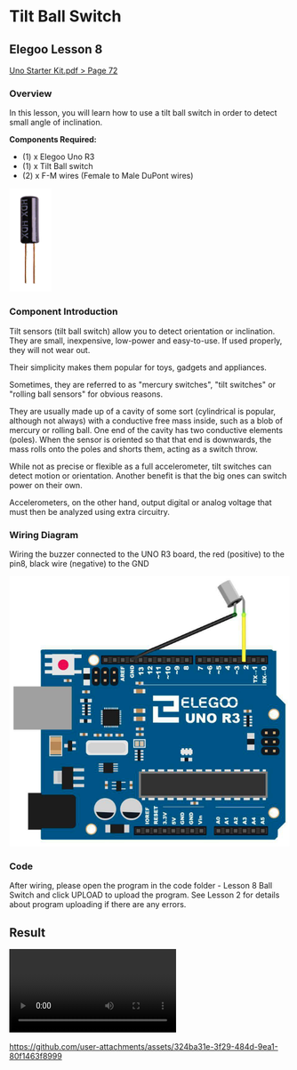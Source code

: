 # Tilt Ball Switch

## Elegoo Lesson 8

[Uno Starter Kit.pdf > Page 72](../../docs/UNO%20Starter%20Kit.pdf)

### Overview

In this lesson, you will learn how to use a tilt ball switch in order to detect small angle of inclination.

**Components Required:**

* (1) x Elegoo Uno R3
* (1) x Tilt Ball switch
* (2) x F-M wires (Female to Male DuPont wires)

![tilt ball switch](tilt_ball_switch_1.png)

### Component Introduction

Tilt sensors (tilt ball switch) allow you to detect orientation or inclination. They are small, inexpensive, low-power and easy-to-use. If used properly, they will not wear out.

Their simplicity makes them popular for toys, gadgets and appliances.

Sometimes, they are referred to as "mercury switches", "tilt switches" or "rolling ball sensors" for obvious reasons.

They are usually made up of a cavity of some sort (cylindrical is popular, although not always) with a conductive free mass inside, such as a blob of mercury or rolling ball. One end of the cavity has two conductive elements (poles). When the sensor is oriented so that that end is downwards, the mass rolls onto the poles and shorts them, acting as a switch throw.

While not as precise or flexible as a full accelerometer, tilt switches can detect motion or orientation. Another benefit is that the big ones can switch power on their own.

Accelerometers, on the other hand, output digital or analog voltage that must then be analyzed using extra circuitry.

### Wiring Diagram

Wiring the buzzer connected to the UNO R3 board, the red (positive) to the pin8, black wire (negative) to the GND

![tilt ball wiring diagram](tilt_ball_switch_2.png)

### Code

After wiring, please open the program in the code folder - Lesson 8 Ball Switch and click UPLOAD to upload the program. See Lesson 2 for details about program uploading if there are any errors.


## Result

![proof](tilt_ball_switch.mp4)

https://github.com/user-attachments/assets/324ba31e-3f29-484d-9ea1-80f1463f8999
